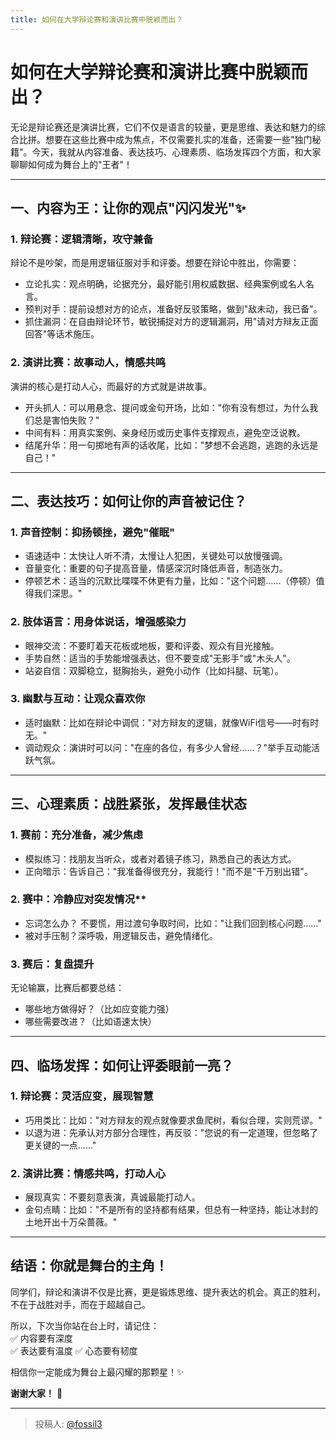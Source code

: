 ```yaml
---
title: 如何在大学辩论赛和演讲比赛中脱颖而出？
---
```


# 如何在大学辩论赛和演讲比赛中脱颖而出？ 

无论是辩论赛还是演讲比赛，它们不仅是语言的较量，更是思维、表达和魅力的综合比拼。想要在这些比赛中成为焦点，不仅需要扎实的准备，还需要一些"独门秘籍"。今天，我就从内容准备、表达技巧、心理素质、临场发挥四个方面，和大家聊聊如何成为舞台上的"王者"！

---  

## 一、内容为王：让你的观点"闪闪发光"✨ 

### 1. 辩论赛：逻辑清晰，攻守兼备 
辩论不是吵架，而是用逻辑征服对手和评委。想要在辩论中胜出，你需要：  
- 立论扎实：观点明确，论据充分，最好能引用权威数据、经典案例或名人名言。  
- 预判对手：提前设想对方的论点，准备好反驳策略，做到"敌未动，我已备"。  
- 抓住漏洞：在自由辩论环节，敏锐捕捉对方的逻辑漏洞，用"请对方辩友正面回答"等话术施压。  

### 2. 演讲比赛：故事动人，情感共鸣 
演讲的核心是打动人心，而最好的方式就是讲故事。  
- 开头抓人：可以用悬念、提问或金句开场，比如："你有没有想过，为什么我们总是害怕失败？"  
- 中间有料：用真实案例、亲身经历或历史事件支撑观点，避免空泛说教。  
- 结尾升华：用一句掷地有声的话收尾，比如："梦想不会逃跑，逃跑的永远是自己！"  

---  

## 二、表达技巧：如何让你的声音被记住？

### 1. 声音控制：抑扬顿挫，避免"催眠" 
- 语速适中：太快让人听不清，太慢让人犯困，关键处可以放慢强调。  
- 音量变化：重要的句子提高音量，情感深沉时降低声音，制造张力。  
- 停顿艺术：适当的沉默比喋喋不休更有力量，比如："这个问题……（停顿）值得我们深思。"  

### 2. 肢体语言：用身体说话，增强感染力  
- 眼神交流：不要盯着天花板或地板，要和评委、观众有目光接触。  
- 手势自然：适当的手势能增强表达，但不要变成"无影手"或"木头人"。  
- 站姿自信：双脚稳立，挺胸抬头，避免小动作（比如抖腿、玩笔）。  

### 3. 幽默与互动：让观众喜欢你 
- 适时幽默：比如在辩论中调侃："对方辩友的逻辑，就像WiFi信号——时有时无。"  
- 调动观众：演讲时可以问："在座的各位，有多少人曾经……？"举手互动能活跃气氛。  

---  

## 三、心理素质：战胜紧张，发挥最佳状态   

### 1. 赛前：充分准备，减少焦虑 
- 模拟练习：找朋友当听众，或者对着镜子练习，熟悉自己的表达方式。  
- 正向暗示：告诉自己："我准备得很充分，我能行！"而不是"千万别出错"。  

### 2. 赛中：冷静应对突发情况**  
- 忘词怎么办？ 不要慌，用过渡句争取时间，比如："让我们回到核心问题……"  
- 被对手压制？深呼吸，用逻辑反击，避免情绪化。  

### 3. 赛后：复盘提升 
无论输赢，比赛后都要总结：  
- 哪些地方做得好？（比如应变能力强）  
- 哪些需要改进？（比如语速太快）  

---  

## 四、临场发挥：如何让评委眼前一亮？

### 1. 辩论赛：灵活应变，展现智慧 
- 巧用类比：比如："对方辩友的观点就像要求鱼爬树，看似合理，实则荒谬。"  
- 以退为进：先承认对方部分合理性，再反驳："您说的有一定道理，但忽略了更关键的一点……"  

### 2. 演讲比赛：情感共鸣，打动人心 
- 展现真实：不要刻意表演，真诚最能打动人。  
- 金句点睛：比如："不是所有的坚持都有结果，但总有一种坚持，能让冰封的土地开出十万朵蔷薇。"  

---  

## 结语：你就是舞台的主角！ 

同学们，辩论和演讲不仅是比赛，更是锻炼思维、提升表达的机会。真正的胜利，不在于战胜对手，而在于超越自己。

所以，下次当你站在台上时，请记住：  
✅ 内容要有深度  
✅ 表达要有温度
✅ 心态要有韧度  

相信你一定能成为舞台上最闪耀的那颗星！✨  

**谢谢大家！** 🙌

---

> 投稿人: [@fossil3](https://github.com/fossil3)
